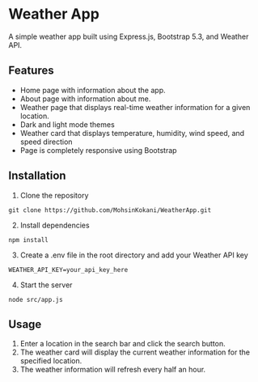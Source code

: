 # Weather App
A simple weather app built using Express.js, Bootstrap 5.3, and Weather API.
## Features
* Home page with information about the app.
* About page with information about me.
* Weather page that displays real-time weather information for a given location.
* Dark and light mode themes
* Weather card that displays temperature, humidity, wind speed, and  speed direction
* Page is completely responsive using Bootstrap

## Installation
1. Clone the repository
```
git clone https://github.com/MohsinKokani/WeatherApp.git
```
2. Install dependencies
```
npm install
```
3. Create a .env file in the root directory and add your Weather API key
```
WEATHER_API_KEY=your_api_key_here
```
4. Start the server
```
node src/app.js
```
## Usage
1. Enter a location in the search bar and click the search button.
2. The weather card will display the current weather information for the specified location.
3. The weather information will refresh every half an hour.
